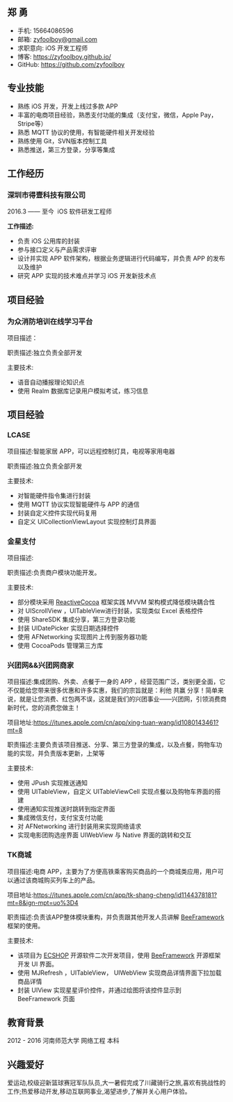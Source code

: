 ## 郑 勇
* 手机: 15664086596   
* 邮箱: zyfoolboy@gmail.com
* 求职意向: iOS 开发工程师
* 博客: https://zyfoolboy.github.io/
* GitHub: https://github.com/zyfoolboy

## 专业技能
* 熟练 iOS 开发，开发上线过多款 APP
* 丰富的电商项目经验，熟悉支付功能的集成（支付宝，微信，Apple Pay，Stripe等）
* 熟悉 MQTT 协议的使用，有智能硬件相关开发经验
* 熟练使用 Git，SVN版本控制工具
* 熟悉推送，第三方登录，分享等集成

## 工作经历
### 深圳市得壹科技有限公司
2016.3 —— 至今  iOS 软件研发工程师

**工作描述:**
* 负责 iOS 公用库的封装
* 参与接口定义与产品需求评审
* 设计并实现 APP 软件架构，根据业务逻辑进行代码编写，并负责 APP 的发布以及维护
* 研究 APP 实现的技术难点并学习 iOS 开发新技术点

## 项目经验
### 为众消防培训在线学习平台
项目描述：

职责描述:独立负责全部开发

主要技术:
* 语音自动播报理论知识点
* 使用 Realm 数据库记录用户模拟考试，练习信息

## 项目经验
### LCASE
项目描述:智能家居 APP，可以远程控制灯具，电视等家用电器

职责描述:独立负责全部开发

主要技术:
* 对智能硬件指令集进行封装
* 使用 MQTT 协议实现智能硬件与 APP 的通信
* 封装自定义控件实现代码复用
* 自定义 UICollectionViewLayout 实现控制灯具界面

### 金星支付
项目描述:

职责描述:负责商户模块功能开发。

主要技术:
* 部分模块采用 [ReactiveCocoa](https://github.com/ReactiveCocoa/ReactiveCocoa) 框架实践 MVVM 架构模式降低模块耦合性
* 对 UIScrollView ，UITableView进行封装，实现类似 Excel 表格控件
* 使用 ShareSDK 集成分享，第三方登录功能
* 封装 UIDatePicker 实现日期选择控件
* 使用 AFNetworking 实现图片上传到服务器功能
* 使用 CocoaPods 管理第三方库

### 兴团网&&兴团网商家
项目描述:集成团购、外卖、点餐于一身的 APP ，经营范围广泛，类别更全面，它不仅能给您带来很多优惠和许多实惠，我们的宗旨就是：利他 共赢 分享！简单来说，就是让您消费、红包两不误，这就是我们的兴团事业——兴团网，引领消费商新时代，您的消费您做主！

项目地址:https://itunes.apple.com/cn/app/xing-tuan-wang/id1080143461?mt=8

职责描述:主要负责该项目推送、分享、第三方登录的集成，以及点餐，购物车功能的实现，并负责版本更新，上架等

主要技术:
* 使用 JPush 实现推送通知
* 使用 UITableView，自定义 UITableViewCell 实现点餐以及购物车界面的搭建
* 使用通知实现推送时跳转到指定界面
* 集成微信支付，支付宝支付功能
* 对 AFNetworking 进行封装用来实现网络请求
* 实现电影团购选座界面 UIWebView 与 Native 界面的跳转和交互

### TK商城
项目描述:电商 APP，主要为了方便高铁乘客购买商品的一个商城类应用，用户可以通过该商城购买列车上的产品。

项目地址:https://itunes.apple.com/cn/app/tk-shang-cheng/id1144378181?mt=8&ign-mpt=uo%3D4

职责描述:负责该APP整体模块重构，并负责跟其他开发人员讲解 [BeeFramework](https://github.com/gavinkwoe/BeeFramework) 框架的使用。

主要技术:
* 该项目为 [ECSHOP](http://www.ecshop.com/) 开源软件二次开发项目，使用 [BeeFramework](https://github.com/gavinkwoe/BeeFramework) 开源框架开发 UI 界面。
* 使用 MJRefresh ，UITableView， UIWebView 实现商品详情界面下拉加载商品详情
* 封装 UIView 实现星星评价控件，并通过绘图将该控件显示到 BeeFramework 页面

## 教育背景
2012 - 2016 河南师范大学 网络工程 本科

## 兴趣爱好
爱运动,校级迎新篮球赛冠军队队员,大一暑假完成了川藏骑行之旅,喜欢有挑战性的工作;热爱移动开发,移动互联网事业,渴望进步,了解并关心用户体验。
